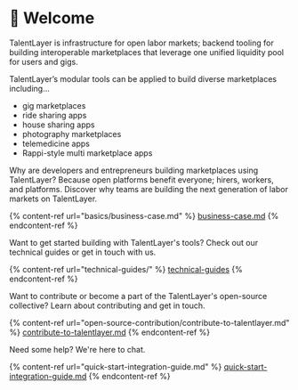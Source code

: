 # 👋 Welcome

TalentLayer is infrastructure for open labor markets; backend tooling for building interoperable marketplaces that leverage one unified liquidity pool for users and gigs.

TalentLayer’s modular tools can be applied to build diverse marketplaces including…

* gig marketplaces
* ride sharing apps
* house sharing apps
* photography marketplaces
* telemedicine apps
* Rappi-style multi marketplace apps

Why are developers and entrepreneurs building marketplaces using TalentLayer? Because open platforms benefit everyone; hirers, workers, and platforms. Discover why teams are building the next generation of labor markets on TalentLayer.&#x20;

{% content-ref url="basics/business-case.md" %}
[business-case.md](basics/business-case.md)
{% endcontent-ref %}

Want to get started building with TalentLayer's tools? Check out our technical guides or get in touch with us.&#x20;

{% content-ref url="technical-guides/" %}
[technical-guides](technical-guides/)
{% endcontent-ref %}

Want to contribute or become a part of the TalentLayer's open-source collective? Learn about contributing and get in touch.&#x20;

{% content-ref url="open-source-contribution/contribute-to-talentlayer.md" %}
[contribute-to-talentlayer.md](open-source-contribution/contribute-to-talentlayer.md)
{% endcontent-ref %}

Need some help? We're here to chat.&#x20;

{% content-ref url="quick-start-integration-guide.md" %}
[quick-start-integration-guide.md](quick-start-integration-guide.md)
{% endcontent-ref %}
